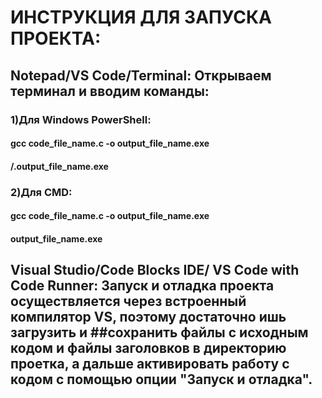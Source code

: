 # ИНСТРУКЦИЯ ДЛЯ ЗАПУСКА ПРОЕКТА: 
## Notepad/VS Code/Terminal: Открываем терминал и вводим команды:
### 1)Для Windows PowerShell: 
#### gcc code_file_name.c -o output_file_name.exe
#### /.output_file_name.exe
### 2)Для CMD:
#### gcc code_file_name.c -o output_file_name.exe
#### output_file_name.exe
## Visual Studio/Code Blocks IDE/ VS Code with Code Runner: Запуск и отладка проекта осуществляется через встроенный компилятор VS, поэтому достаточно ишь загрузить и ##сохранить файлы  с исходным кодом и файлы заголовков в директорию проетка, а дальше активировать работу с кодом с помощью опции "Запуск и отладка".
